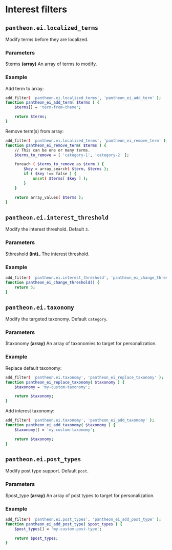 # Interest filters

## `pantheon.ei.localized_terms`

Modify terms before they are localized.

### Parameters

$terms __(array)__ An array of terms to modify.

### Example

Add term to array:
```bash
add_filter( 'pantheon.ei.localized_terms', 'pantheon_ei_add_term' );
function pantheon_ei_add_term( $terms ) {
	$terms[] = 'term-from-theme';

	return $terms;
}
```

Remove term(s) from array:
```bash
add_filter( 'pantheon.ei.localized_terms', 'pantheon_ei_remove_term' );
function pantheon_ei_remove_term( $terms ) {
	// This can be one or many terms.
	$terms_to_remove = [ 'category-1', 'category-2' ];

	foreach ( $terms_to_remove as $term ) {
		$key = array_search( $term, $terms );
		if ( $key !== false ) {
			unset( $terms[ $key ] );
		}
	}

	return array_values( $terms );
}
```

## `pantheon.ei.interest_threshold`

Modify the interest threshold. Default `3`.

### Parameters

$threshold __(int)___ The interest threshold.

### Example

```bash
add_filter( 'pantheon.ei.interest_threshold', 'pantheon_ei_change_threshold' );
function pantheon_ei_change_threshold() {
	return 5;
}
```

## `pantheon.ei.taxonomy`

Modify the targeted taxonomy. Default `category`.

### Parameters

$taxonomy __(array)__  An array of taxonomies to target for personalization.

### Example

Replace default taxonomy:
```bash
add_filter( 'pantheon.ei.taxonomy', 'pantheon_ei_replace_taxonomy' );
function pantheon_ei_replace_taxonomy( $taxonomy ) {
	$taxonomy = 'my-custom-taxonomy';

	return $taxonomy;
}
```

Add interest taxonomy:
```bash
add_filter( 'pantheon.ei.taxonomy', 'pantheon_ei_add_taxonomy' );
function pantheon_ei_add_taxonomy( $taxonomy ) {
	$taxonomy[] = 'my-custom-taxonomy';

	return $taxonomy;
}
```

## `pantheon.ei.post_types`

Modify post type support. Default `post`.

### Parameters

$post_type __(array)__ An array of post types to target for personalization.

### Example

```bash
add_filter( 'pantheon.ei.post_types', 'pantheon_ei_add_post_type' );
function pantheon_ei_add_post_type( $post_types ) {
	$post_types[] = 'my-custom-post-type';

	return $post_types;
}
```
